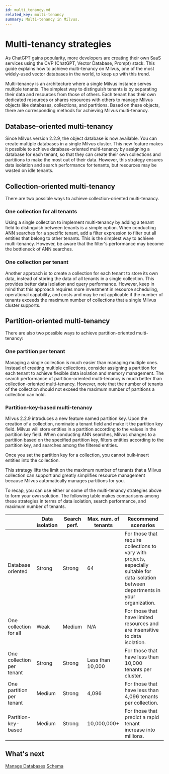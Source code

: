 ```yaml
---
id: multi_tenancy.md
related_key: multi-tenancy
summary: Multi-tenancy in Milvus.
---
```


# Multi-tenancy strategies

As ChatGPT gains popularity, more developers are creating their own SaaS services using the CVP (ChatGPT, Vector Database, Prompt) stack. This guide explains how to achieve multi-tenancy on Milvus, one of the most widely-used vector databases in the world, to keep up with this trend.

Multi-tenancy is an architecture where a single Milvus instance serves multiple tenants. The simplest way to distinguish tenants is by separating their data and resources from those of others. Each tenant has their own dedicated resources or shares resources with others to manage Milvus objects like databases, collections, and partitions. Based on these objects, there are corresponding methods for achieving Milvus multi-tenancy.

## Database-oriented multi-tenancy

Since Milvus version 2.2.9, the object database is now available. You can create multiple databases in a single Milvus cluster. This new feature makes it possible to achieve database-oriented multi-tenancy by assigning a database for each tenant, so that they can create their own collections and partitions to make the most out of their data. However, this strategy ensures data isolation and search performance for tenants, but resources may be wasted on idle tenants.

## Collection-oriented multi-tenancy

There are two possible ways to achieve collection-oriented multi-tenancy.

### One collection for all tenants

Using a single collection to implement multi-tenancy by adding a tenant field to distinguish between tenants is a simple option. When conducting ANN searches for a specific tenant, add a filter expression to filter out all entities that belong to other tenants. This is the simplest way to achieve multi-tenancy. However, be aware that the filter's performance may become the bottleneck of ANN searches.

### One collection per tenant

Another approach is to create a collection for each tenant to store its own data, instead of storing the data of all tenants in a single collection. This provides better data isolation and query performance. However, keep in mind that this approach requires more investment in resource scheduling, operational capability, and costs and may be not applicable if the number of tenants exceeds the maximum number of collections that a single Milvus cluster supports.

## Partition-oriented multi-tenancy

There are also two possible ways to achieve partition-oriented multi-tenancy:

### One partition per tenant

Managing a single collection is much easier than managing multiple ones. Instead of creating multiple collections, consider assigning a partition for each tenant to achieve flexible data isolation and memory management. The search performance of partition-oriented multi-tenancy is much better than collection-oriented multi-tenancy. However, note that the number of tenants of the collection should not exceed the maximum number of partitions a collection can hold.

### Partition-key-based multi-tenancy

Milvus 2.2.9 introduces a new feature named partition key. Upon the creation of a collection, nominate a tenant field and make it the partition key field. Milvus will store entities in a partition according to the values in the partition key field. When conducting ANN searches, Milvus changes to a partition based on the specified partition key, filters entities according to the partition key, and searches among the filtered entities.

<div class="alert note">

Once you set the partition key for a collection, you cannot bulk-insert entities into the collection.

</div>

This strategy lifts the limit on the maximum number of tenants that a Milvus collection can support and greatly simplifies resource management because Milvus automatically manages partitions for you.

To recap, you can use either or some of the multi-tenancy strategies above to form your own solution. The following table makes comparisons among these strategies in terms of data isolation, search performance, and maximum number of tenants.

|                           | Data isolation | Search perf. | Max. num. of tenants | Recommend scenarios      |
|---------------------------|----------------|--------------|----------------------|---------------------------------------------------------------------------------------------|
| Database oriented         | Strong         | Strong       | 64                   |For those that require collections to vary with projects, especially suitable for data isolation between departments in your organization. |
| One collection for all    | Weak           | Medium       | N/A                  |For those that have limited resources and are insensitive to data isolation.               |
| One collection per tenant | Strong         | Strong       | Less than 10,000     |For those that have less than 10,000 tenants per cluster.                                  |
| One partition per tenant  | Medium         | Strong       | 4,096                |For those that have less than 4,096 tenants per collection.                                |
| Partition-key-based       | Medium         | Strong       | 10,000,000+          |For those that predict a rapid tenant increase into millions.                              |

## What's next

[Manage Databases](manage_databases.md)
[Schema](schema.md)
